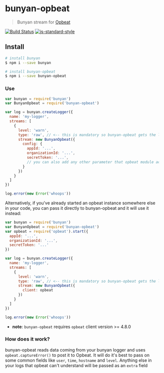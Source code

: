 # bunyan-opbeat

> Bunyan stream for [Opbeat](https://opbeat.com)

[![Build Status](https://travis-ci.org/mderazon/bunyan-opbeat.svg?branch=master)](https://travis-ci.org/mderazon/bunyan-opbeat)
[![js-standard-style](https://img.shields.io/badge/code%20style-standard-brightgreen.svg)](http://standardjs.com/)


## Install

``` sh
# install bunyan
$ npm i --save bunyan

# install bunyan-opbeat
$ npm i --save bunyan-opbeat
```

### Use
``` js
var bunyan = require('bunyan')
var BunyanOpbeat = require('bunyan-opbeat')

var log = bunyan.createLogger({
  name: 'my-logger',
  streams: [
    {
      level: 'warn',
      type: 'raw', // <-- this is mandatory so bunyan-opbeat gets the log as an object
      stream: new BunyanOpbeat({
        config: {
          appId: '...',
          organizationId: '...',
          secretToken: '...',
          // you can also add any other parameter that opbeat module accepts, it will be passed on
        }
      })
    }
  ]
})

log.error(new Error('whoops'))
```

Alternatively, if you've already started an opbeat instance somewhere else in your code, you can pass it directly to bunyan-opbeat and it will use it instead:

``` js
var bunyan = require('bunyan')
var BunyanOpbeat = require('bunyan-opbeat')
var opbeat = require('opbeat').start({
  appId: '...',
  organizationId: '...',
  secretToken: '...'
})

var log = bunyan.createLogger({
  name: 'my-logger',
  streams: [
    {
      level: 'warn',
      type: 'raw', // <-- this is mandatory so bunyan-opbeat gets the log as an object
      stream: new BunyanOpbeat({
        client: opbeat
      })
    }
  ]
})

log.error(new Error('whoops'))
```

* **note**: `bunyan-opbeat` requires `opbeat` client version >= 4.8.0

### How does it work?
bunyan-opbeat reads data coming from your bunyan logger and uses `opbeat.captureError()` to post it to Opbeat.
It will do it's best to pass on some common fields like `user`, `time`, `hostname` and `level`.
Anything else in your logs that opbeat can't understand will be passed as an `extra` field
